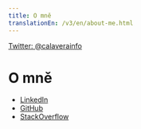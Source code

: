 ```yaml
---
title: O mně
translationEn: /v3/en/about-me.html
---
```


<a class="twitter-follow-button" href="https://twitter.com/calaverainfo">Twitter: @calaverainfo</a>

# O mně

* [LinkedIn](https://cz.linkedin.com/in/frantisekrezac)
* [GitHub](https://github.com/calaveraInfo)
* [StackOverflow](http://stackoverflow.com/users/263639/calavera-info)

<script>window.twttr = (function(d, s, id) {
  var js, fjs = d.getElementsByTagName(s)[0],
    t = window.twttr || {};
  if (d.getElementById(id)) return t;
  js = d.createElement(s);
  js.id = id;
  js.src = "https://platform.twitter.com/widgets.js";
  fjs.parentNode.insertBefore(js, fjs);
 
  t._e = [];
  t.ready = function(f) {
    t._e.push(f);
  };
 
  return t;
}(document, "script", "twitter-wjs"));</script>
